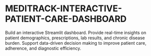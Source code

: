 # MEDITRACK-INTERACTIVE-PATIENT-CARE-DASHBOARD
Build an interactive Streamlit dashboard. Provide real-time insights on patient demographics, prescriptions, lab results, and chronic disease burden. Support data-driven decision making to improve patient care, adherence, and diagnostic efficiency.
